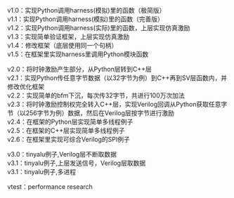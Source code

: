 v1.0：实现Python调用harness(模拟)里的函数（极简版）  
v1.1：实现Python调用harness(模拟)里的函数（完善版）  
v1.2：实现Python调用harness(实际)里的函数，上层实现仿真激励  
v1.3：实现简单验证框架，上层实现仿真激励  
v1.4：修改框架（底层使用同一个句柄）  
v1.5：在框架里实现harness里调用Python模块函数  

v2.0：将时钟激励产生部分，从Python层转到C++层  
v2.1：实现Python传任意字节数据（以32字节为例）到C++再到SV层函数内，并修改优化框架  
v2.2：实现简单的bfm下沉，每次传32字节，共进行100万次加法  
v2.3：将时钟激励控制权完全转入C++层，实现Verilog回调从Python获取任意字节（以256字节为例）数据，然后在Verilog层按字节进行激励  
v2.4：在框架的Python层实现简单多线程例子  
v2.5：在框架的C++层实现简单多线程例子  
v2.6：在框架里实现可综合Verilog的SPI例子  

v3.0：tinyalu例子,Verilog层不断取数据  
v3.1：tinyalu例子,上层发送信号，Verilog层取数据  
v3.1：tinyalu例子,多进程  

vtest：performance research



